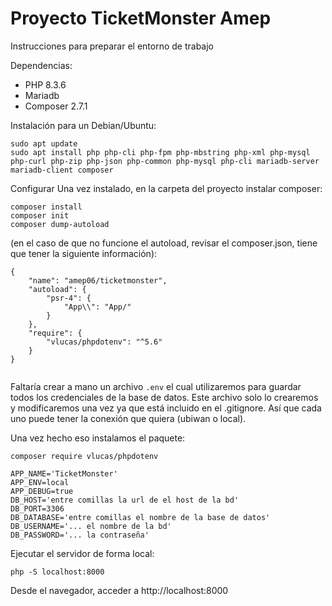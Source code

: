 
# Proyecto TicketMonster Amep

Instrucciones para preparar el entorno de trabajo

Dependencias:
- PHP 8.3.6
- Mariadb
- Composer 2.7.1

Instalación para un Debian/Ubuntu:

```
sudo apt update
sudo apt install php php-cli php-fpm php-mbstring php-xml php-mysql php-curl php-zip php-json php-common php-mysql php-cli mariadb-server mariadb-client composer

```
Configurar
Una vez instalado, en la carpeta del proyecto instalar composer:
```
composer install
composer init
composer dump-autoload
```
(en el caso de que no funcione el autoload, revisar el composer.json, tiene que tener la siguiente información):
```
{
    "name": "amep06/ticketmonster",
    "autoload": {
        "psr-4": {
            "App\\": "App/"
        }
    },
    "require": {
        "vlucas/phpdotenv": "^5.6"
    }
}


```

Faltaría crear a mano un archivo `.env` el cual utilizaremos para guardar todos los credenciales de la base de datos. Este archivo solo lo crearemos y modificaremos una vez ya que está incluido en el .gitignore. Así que cada uno puede tener la conexión que quiera (ubiwan o local).

Una vez hecho eso instalamos el paquete:
```
composer require vlucas/phpdotenv
```

```
APP_NAME='TicketMonster'
APP_ENV=local
APP_DEBUG=true
DB_HOST='entre comillas la url de el host de la bd'
DB_PORT=3306
DB_DATABASE='entre comillas el nombre de la base de datos'
DB_USERNAME='... el nombre de la bd'
DB_PASSWORD='... la contraseña'

```






Ejecutar el servidor de forma local:
```
php -S localhost:8000
```

Desde el navegador, acceder a http://localhost:8000






